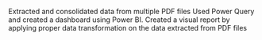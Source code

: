 Extracted and consolidated data from multiple PDF files
Used Power Query and created a dashboard using Power BI.
Created a visual report by applying proper data transformation on the data extracted from PDF files
